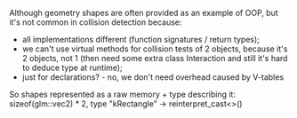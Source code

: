 Although geometry shapes are often provided as an example of OOP, but
it's not common in collision detection because:
- all implementations different (function signatures / return types);
- we can't use virtual methods for collision tests of 2 objects, because
it's 2 objects, not 1 (then need some extra class Interaction and still
it's hard to deduce type at runtime);
- just for declarations? - no, we don't need overhead caused by V-tables

So shapes represented as a raw memory + type describing it:
sizeof(glm::vec2) * 2, type "kRectangle" -> reinterpret_cast<>()

